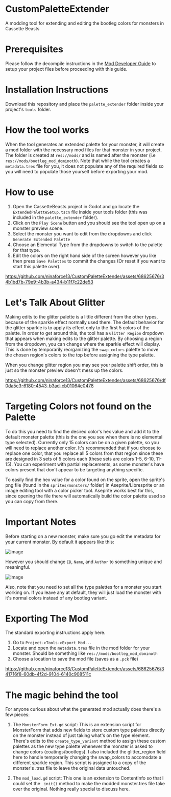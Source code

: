 # CustomPaletteExtender
A modding tool for extending and editing the bootleg colors for monsters in Cassette Beasts

# Prerequisites
Please follow the decompile instructions in the [Mod Developer Guide](https://wiki.cassettebeasts.com/wiki/Modding:Mod_Developer_Guide) to setup your project files before proceeding with this guide.

# Installation Instructions
Download this repository and place the ```palette_extender``` folder inside your project's ```tools``` folder.

# How the tool works
When the tool generates an extended palette for your monster, it will create a mod folder with the necessary mod files for that monster in your project. The folder is created at ```res://mods/``` and is named after the monster (i.e ```res://mods/bootleg_mod_dominoth```). 
Note that while the tool creates a ```metadata.tres``` file for you, it does not populate any of the required fields so you will need to populate those yourself before exporting your mod. 

# How to use
1) Open the CassetteBeasts project in Godot and go locate the ```ExtendedPaletteSetup.tscn``` file inside your tools folder (this was included in the ```palette_extender``` folder).
2) Click on the ```Play Scene``` button and you should see the tool open up on a monster preview scene.
3) Select the monster you want to edit from the dropdowns and click ```Generate Extended Palette```
4) Choose an Elemental Type from the dropdowns to switch to the palette for that type.
5) Edit the colors on the right hand side of the screen however you like then press ```Save Palettes``` to commit the changes (Or reset if you want to start this palette over).

https://github.com/ninaforce13/CustomPaletteExtender/assets/68625676/34b1bd7b-79e9-4b3b-a434-b11f7c22de53


# Let's Talk About Glitter
Making edits to the glitter palette is a little different from the other types, because of the sparkle effect normally used there. The default behavior for the glitter sparkle is to apply its effect only to the first 5 colors of the palette. In order to get around this, the tool has a ```Glitter Region``` dropdown that appears when making edits to the glitter palette. By choosing a region from the dropdown, you can change where the sparkle effect will display. This is done by temporarily reorganizing the ```swap_colors``` palette to move the chosen region's colors to the top before assigning the type palette. 

When you change glitter region you may see your palette shift order, this is just so the monster preview doesn't mess up the colors.

https://github.com/ninaforce13/CustomPaletteExtender/assets/68625676/df0da5c3-6180-4543-b3ad-cb01064e0478

# Targeting Colors not found on the Palette
To do this you need to find the desired color's hex value and add it to the default monster palette (this is the one you see when there is no elemental type selected). Currently only 15 colors can be on a given palette, so you will need to replace another color. It's recommended that if you choose to replace one color, that you replace all 5 colors from that region since these are designed in 3 sets of 5 colors each (these sets are colors 1-5, 6-10, 11-15). You can experiment with partial replacements, as some monster's have colors present that don't appear to be targeting anything specific.

To easily find the hex value for a color found on the sprite, open the sprite's png file (found in the ```sprites/monsters/``` folder) in Aseprite/Libresprite or an image editing tool with a color picker tool. Aseprite works best for this, since opening the file there will automatically build the color palette used so you can copy from there.

# Important Notes
Before starting on a new monster, make sure you go edit the metadata for your current monster. 
By default it appears like this:

![image](https://github.com/ninaforce13/CustomPaletteExtender/assets/68625676/67ee50fb-8a8e-4250-b3ae-0bec065e1573)

However you should change ```ID```, ```Name```, and ```Author``` to something unique and meaningful.

![image](https://github.com/ninaforce13/CustomPaletteExtender/assets/68625676/8009177d-14b8-41d5-95b9-9514f1dc81fe)

Also, note that you need to set all the type palettes for a monster you start working on. If you leave any at default, they will just load the monster with it's normal colors instead of any bootleg variant.

# Exporting The Mod
The standard exporting instructions apply here.
1) Go to ```Project->Tools->Export Mod...```
2) Locate and open the ```metadata.tres``` file in the mod folder for your monster. Should be something like ```res://mods/bootleg_mod_dominoth```
3) Choose a location to save the mod file (saves as a ```.pck``` file)
   
https://github.com/ninaforce13/CustomPaletteExtender/assets/68625676/341716f8-60db-4f2d-9104-6140c908511c

# The magic behind the tool
For anyone curious about what the generated mod actually does there's a few pieces:
1) The ```MonsterForm_Ext.gd``` script: This is an extension script for MonsterForm that adds new fields to store custom type palettes directly on the monster instead of just taking what's on the type element. There's edits to the ```create_type_variant``` method to assign these custom palettes as the new type palette whenever the monster is asked to change colors (coatings/bootlegs). I also included the glitter_region field here to handle temporarily changing the swap_colors to accomodate a different sparkle region. This script is assigned to a copy of the monster's .tres file to leave the original data untouched.

2) The ```mod_load.gd``` script: This one is an extension to ContentInfo so that I could set the ```_init()``` method to make the modded monster.tres file take over the original. Nothing really special to discuss here.



